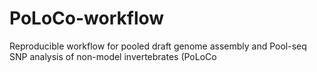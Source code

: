 # PoLoCo-workflow
Reproducible workflow for pooled draft genome assembly and Pool-seq SNP analysis of non-model invertebrates (PoLoCo
